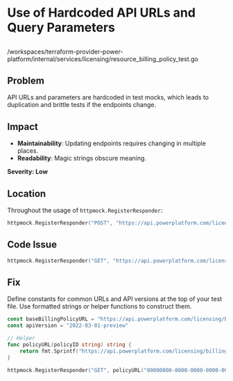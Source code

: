 # Use of Hardcoded API URLs and Query Parameters

##

/workspaces/terraform-provider-power-platform/internal/services/licensing/resource_billing_policy_test.go

## Problem

API URLs and parameters are hardcoded in test mocks, which leads to duplication and brittle tests if the endpoints change.

## Impact

- **Maintainability**: Updating endpoints requires changing in multiple places.
- **Readability**: Magic strings obscure meaning.

**Severity: Low**

## Location

Throughout the usage of `httpmock.RegisterResponder`:

```go
httpmock.RegisterResponder("POST", "https://api.powerplatform.com/licensing/BillingPolicies?api-version=2022-03-01-preview", ...)
```

## Code Issue

```go
httpmock.RegisterResponder("GET", "https://api.powerplatform.com/licensing/billingPolicies/00000000-0000-0000-0000-000000000001?api-version=2022-03-01-preview", ...)
```

## Fix

Define constants for common URLs and API versions at the top of your test file. Use formatted strings or helper functions to construct them.

```go
const baseBillingPolicyURL = "https://api.powerplatform.com/licensing/BillingPolicies"
const apiVersion = "2022-03-01-preview"

// Helper
func policyURL(policyID string) string {
    return fmt.Sprintf("https://api.powerplatform.com/licensing/billingPolicies/%s?api-version=%s", policyID, apiVersion)
}

httpmock.RegisterResponder("GET", policyURL("00000000-0000-0000-0000-000000000001"), ...)
```

